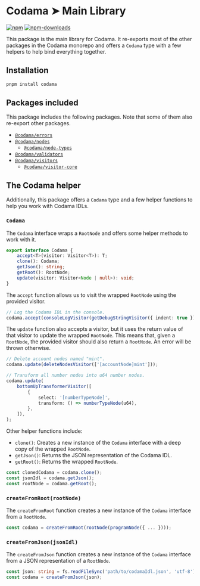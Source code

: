 # Codama ➤ Main Library

[![npm][npm-image]][npm-url]
[![npm-downloads][npm-downloads-image]][npm-url]

[npm-downloads-image]: https://img.shields.io/npm/dm/codama.svg?style=flat
[npm-image]: https://img.shields.io/npm/v/codama.svg?style=flat&label=%40codama%2Fnodes
[npm-url]: https://www.npmjs.com/package/codama

This package is the main library for Codama. It re-exports most of the other packages in the Codama monorepo and offers a `Codama` type with a few helpers to help bind everything together.

## Installation

```sh
pnpm install codama
```

## Packages included

This package includes the following packages. Note that some of them also re-export other packages.

-   [`@codama/errors`](../errors)
-   [`@codama/nodes`](../nodes)
    -   [`@codama/node-types`](../node-types)
-   [`@codama/validators`](../validators)
-   [`@codama/visitors`](../visitors)
    -   [`@codama/visitor-core`](../visitor-core)

## The Codama helper

Additionally, this package offers a `Codama` type and a few helper functions to help you work with Codama IDLs.

### `Codama`

The `Codama` interface wraps a `RootNode` and offers some helper methods to work with it.

```ts
export interface Codama {
    accept<T>(visitor: Visitor<T>): T;
    clone(): Codama;
    getJson(): string;
    getRoot(): RootNode;
    update(visitor: Visitor<Node | null>): void;
}
```

The `accept` function allows us to visit the wrapped `RootNode` using the provided visitor.

```ts
// Log the Codama IDL in the console.
codama.accept(consoleLogVisitor(getDebugStringVisitor({ indent: true })));
```

The `update` function also accepts a visitor, but it uses the return value of that visitor to update the wrapped `RootNode`. This means that, given a `RootNode`, the provided visitor should also return a `RootNode`. An error will be thrown otherwise.

```ts
// Delete account nodes named "mint".
codama.update(deleteNodesVisitor(['[accountNode]mint']));

// Transform all number nodes into u64 number nodes.
codama.update(
    bottomUpTransformerVisitor([
        {
            select: '[numberTypeNode]',
            transform: () => numberTypeNode(u64),
        },
    ]),
);
```

Other helper functions include:

-   `clone()`: Creates a new instance of the `Codama` interface with a deep copy of the wrapped `RootNode`.
-   `getJson()`: Returns the JSON representation of the Codama IDL.
-   `getRoot()`: Returns the wrapped `RootNode`.

```ts
const clonedCodama = codama.clone();
const jsonIdl = codama.getJson();
const rootNode = codama.getRoot();
```

### `createFromRoot(rootNode)`

The `createFromRoot` function creates a new instance of the `Codama` interface from a `RootNode`.

```ts
const codama = createFromRoot(rootNode(programNode({ ... })));
```

### `createFromJson(jsonIdl)`

The `createFromJson` function creates a new instance of the `Codama` interface from a JSON representation of a `RootNode`.

```ts
const json: string = fs.readFileSync('path/to/codamaIdl.json', 'utf-8');
const codama = createFromJson(json);
```
